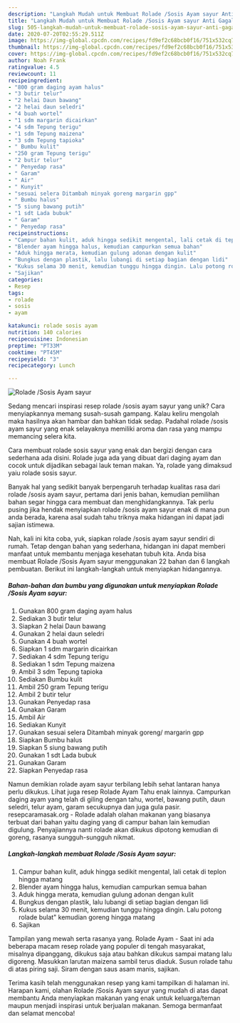 ```yaml
---
description: "Langkah Mudah untuk Membuat Rolade /Sosis Ayam sayur Anti Gagal"
title: "Langkah Mudah untuk Membuat Rolade /Sosis Ayam sayur Anti Gagal"
slug: 505-langkah-mudah-untuk-membuat-rolade-sosis-ayam-sayur-anti-gagal
date: 2020-07-20T02:55:29.511Z
image: https://img-global.cpcdn.com/recipes/fd9ef2c68bcb0f16/751x532cq70/rolade-sosis-ayam-sayur-foto-resep-utama.jpg
thumbnail: https://img-global.cpcdn.com/recipes/fd9ef2c68bcb0f16/751x532cq70/rolade-sosis-ayam-sayur-foto-resep-utama.jpg
cover: https://img-global.cpcdn.com/recipes/fd9ef2c68bcb0f16/751x532cq70/rolade-sosis-ayam-sayur-foto-resep-utama.jpg
author: Noah Frank
ratingvalue: 4.5
reviewcount: 11
recipeingredient:
- "800 gram daging ayam halus"
- "3 butir telur"
- "2 helai Daun bawang"
- "2 helai daun seledri"
- "4 buah wortel"
- "1 sdm margarin dicairkan"
- "4 sdm Tepung terigu"
- "1 sdm Tepung maizena"
- "3 sdm Tepung tapioka"
- " Bumbu kulit"
- "250 gram Tepung terigu"
- "2 butir telur"
- " Penyedap rasa"
- " Garam"
- " Air"
- " Kunyit"
- "sesuai selera Ditambah minyak goreng margarin gpp"
- " Bumbu halus"
- "5 siung bawang putih"
- "1 sdt Lada bubuk"
- " Garam"
- " Penyedap rasa"
recipeinstructions:
- "Campur bahan kulit, aduk hingga sedikit mengental, lali cetak di teplon hingga matang"
- "Blender ayam hingga halus, kemudian campurkan semua bahan"
- "Aduk hingga merata, kemudian gulung adonan dengan kulit"
- "Bungkus dengan plastik, lalu lubangi di setiap bagian dengan lidi"
- "Kukus selama 30 menit, kemudian tunggu hingga dingin. Lalu potong rolade bulat&#34; kemudian goreng hingga matang"
- "Sajikan"
categories:
- Resep
tags:
- rolade
- sosis
- ayam

katakunci: rolade sosis ayam 
nutrition: 140 calories
recipecuisine: Indonesian
preptime: "PT33M"
cooktime: "PT45M"
recipeyield: "3"
recipecategory: Lunch

---
```



![Rolade /Sosis Ayam sayur](https://img-global.cpcdn.com/recipes/fd9ef2c68bcb0f16/751x532cq70/rolade-sosis-ayam-sayur-foto-resep-utama.jpg)

Sedang mencari inspirasi resep rolade /sosis ayam sayur yang unik? Cara menyiapkannya memang susah-susah gampang. Kalau keliru mengolah maka hasilnya akan hambar dan bahkan tidak sedap. Padahal rolade /sosis ayam sayur yang enak selayaknya memiliki aroma dan rasa yang mampu memancing selera kita.

Cara membuat rolade sosis sayur yang enak dan bergizi dengan cara sederhana ada disini. Rolade juga ada yang dibuat dari daging ayam dan cocok untuk dijadikan sebagai lauk teman makan. Ya, rolade yang dimaksud yaiu rolade sosis sayur.

Banyak hal yang sedikit banyak berpengaruh terhadap kualitas rasa dari rolade /sosis ayam sayur, pertama dari jenis bahan, kemudian pemilihan bahan segar hingga cara membuat dan menghidangkannya. Tak perlu pusing jika hendak menyiapkan rolade /sosis ayam sayur enak di mana pun anda berada, karena asal sudah tahu triknya maka hidangan ini dapat jadi sajian istimewa.


Nah, kali ini kita coba, yuk, siapkan rolade /sosis ayam sayur sendiri di rumah. Tetap dengan bahan yang sederhana, hidangan ini dapat memberi manfaat untuk membantu menjaga kesehatan tubuh kita. Anda bisa membuat Rolade /Sosis Ayam sayur menggunakan 22 bahan dan 6 langkah pembuatan. Berikut ini langkah-langkah untuk menyiapkan hidangannya.

<!--inarticleads1-->

##### Bahan-bahan dan bumbu yang digunakan untuk menyiapkan Rolade /Sosis Ayam sayur:

1. Gunakan 800 gram daging ayam halus
1. Sediakan 3 butir telur
1. Siapkan 2 helai Daun bawang
1. Gunakan 2 helai daun seledri
1. Gunakan 4 buah wortel
1. Siapkan 1 sdm margarin dicairkan
1. Sediakan 4 sdm Tepung terigu
1. Sediakan 1 sdm Tepung maizena
1. Ambil 3 sdm Tepung tapioka
1. Sediakan  Bumbu kulit
1. Ambil 250 gram Tepung terigu
1. Ambil 2 butir telur
1. Gunakan  Penyedap rasa
1. Gunakan  Garam
1. Ambil  Air
1. Sediakan  Kunyit
1. Gunakan sesuai selera Ditambah minyak goreng/ margarin gpp
1. Siapkan  Bumbu halus
1. Siapkan 5 siung bawang putih
1. Gunakan 1 sdt Lada bubuk
1. Gunakan  Garam
1. Siapkan  Penyedap rasa


Namun demikian rolade ayam sayur terbilang lebih sehat lantaran hanya perlu dikukus. Lihat juga resep Rolade Ayam Tahu enak lainnya. Campurkan daging ayam yang telah di giling dengan tahu, wortel, bawang putih, daun seledri, telur ayam, garam secukupnya dan juga gula pasir. resepcaramasak.org - Rolade adalah olahan makanan yang biasanya terbuat dari bahan yaitu daging yang di campur bahan lain kemudian digulung. Penyajiannya nanti rolade akan dikukus dipotong kemudian di goreng, rasanya sungguh-sungguh nikmat. 

<!--inarticleads2-->

##### Langkah-langkah membuat Rolade /Sosis Ayam sayur:

1. Campur bahan kulit, aduk hingga sedikit mengental, lali cetak di teplon hingga matang
1. Blender ayam hingga halus, kemudian campurkan semua bahan
1. Aduk hingga merata, kemudian gulung adonan dengan kulit
1. Bungkus dengan plastik, lalu lubangi di setiap bagian dengan lidi
1. Kukus selama 30 menit, kemudian tunggu hingga dingin. Lalu potong rolade bulat&#34; kemudian goreng hingga matang
1. Sajikan


Tampilan yang mewah serta rasanya yang. Rolade Ayam - Saat ini ada beberapa macam resep rolade yang populer di tengah masyarakat, misalnya dipanggang, dikukus saja atau bahkan dikukus sampai matang lalu digoreng. Masukkan larutan maizena sambil terus diaduk. Susun rolade tahu di atas piring saji. Siram dengan saus asam manis, sajikan. 

Terima kasih telah menggunakan resep yang kami tampilkan di halaman ini. Harapan kami, olahan Rolade /Sosis Ayam sayur yang mudah di atas dapat membantu Anda menyiapkan makanan yang enak untuk keluarga/teman maupun menjadi inspirasi untuk berjualan makanan. Semoga bermanfaat dan selamat mencoba!
